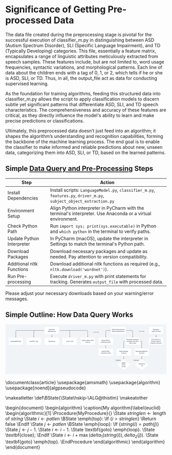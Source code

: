 # Significance of Getting Pre-processed Data
The data file created during the preprocessing stage is pivotal for the successful execution of classifier_m.py 
in distinguishing between ASD (Autism Spectrum Disorder), SLI (Specific Language Impairment), and TD (Typically 
Developing) categories. This file, essentially a feature matrix, encapsulates a range of linguistic attributes 
meticulously extracted from speech samples. These features include, but are not limited to, word usage frequencies, 
syntactic variations, and morphological patterns.  Each line of data about the children ends with a tag of 0, 1, or 2, 
which tells if he or she is ASD, SLI, or TD. Thus, in all, the output_file act as data for conducting supervised learning.

As the foundation for training algorithms, feeding this structured data into classifier_m.py allows the script to apply
classification models to discern subtle yet significant patterns that differentiate ASD, SLI, and TD speech 
characteristics. The comprehensiveness and accuracy of these features are critical, as they directly influence 
the model's ability to learn and make precise predictions or classifications.

Ultimately, this preprocessed data doesn’t just feed into an algorithm; it shapes the algorithm’s understanding and 
recognition capabilities, forming the backbone of the machine learning process. The end goal is to enable the 
classifier to make informed and reliable predictions about new, unseen data, categorizing them into ASD, SLI, or TD, 
based on the learned patterns.

## Simple [Data Query and Pre-Processing](Code/Data-Query) Steps

| Step                        | Action                                                                                                   |
|-----------------------------|----------------------------------------------------------------------------------------------------------|
| Install Dependencies        | Install scripts: `LanguageModel.py`, `classifier_m.py`, `features.py`, `driver_m.py`, `subject_object_extraction.py` |
| Environment Setup           | Align Python interpreter in PyCharm with the terminal's interpreter. Use Anaconda or a virtual environment. |
| Check Python Path           | Run `import sys; print(sys.executable)` in Python and `which python` in the terminal to verify paths.     |
| Update Python Interpreter   | In PyCharm (macOS), update the interpreter in Settings to match the terminal's Python path.               |
| Download Packages           | Download necessary packages and update as needed. Pay attention to version compatibility.                 |
| Additional nltk Functions   | Download additional nltk functions as required (e.g., `nltk.download('wordnet')`).                        |
| Run Pre-processing          | Execute `driver_m.py` with print statements for tracking. Generates `output_file` with processed data.    |

Please adjust your necessary downloads based on your warning/error messages.

## Simple Outline: How Data Query Works
![](/DataQuery.png)


\documentclass{article}
\usepackage{amsmath}
\usepackage{algorithm}
\usepackage[noend]{algpseudocode}

\makeatletter
\def\BState{\State\hskip-\ALG@thistlm}
\makeatother

\begin{document}
\begin{algorithm}
\caption{My algorithm}\label{euclid}
\begin{algorithmic}[1]
\Procedure{MyProcedure}{}
\State $\textit{stringlen} \gets \text{length of }\textit{string}$
\State $i \gets \textit{patlen}$
\BState \emph{top}:
\If {$i > \textit{stringlen}$} \Return false
\EndIf
\State $j \gets \textit{patlen}$
\BState \emph{loop}:
\If {$\textit{string}(i) = \textit{path}(j)$}
\State $j \gets j-1$.
\State $i \gets i-1$.
\State \textbf{goto} \emph{loop}.
\State \textbf{close};
\EndIf
\State $i \gets i+\max(\textit{delta}_1(\textit{string}(i)),\textit{delta}_2(j))$.
\State \textbf{goto} \emph{top}.
\EndProcedure
\end{algorithmic}
\end{algorithm}
\end{document} 
